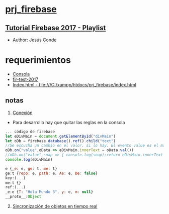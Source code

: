 # [prj_firebase](https://github.com/eacevedof/prj_firebase)

## [Tutorial Firebase 2017 - Playlist](https://www.youtube.com/watch?v=KIp_WKM4BIE&list=PLEtcGQaT56chIjXff_cAEglfe6gBSNFHj)
- Author: Jesús Conde

# requerimientos
- [Consola](https://console.firebase.google.com/project/fir-test-2017/database/fir-test-2017/data)
- [fir-test-2017](https://fir-test-2017.firebaseio.com/)
- [Index.html - file:///C:/xampp/htdocs/prj_firebase/index.html](file:///C:/xampp/htdocs/prj_firebase/index.html)

## notas

1. [Conexión](https://www.youtube.com/watch?v=KIp_WKM4BIE&feature=youtu.be)
- Para desarrollo hay que quitar las reglas en la consola

```js
... código de firebase 
let eDivMain = document.getElementById("divMain")
let oDb = firebase.database().ref().child("text") 
//Se escucha un cambio en el valor, si lo hay. El evento value es el más util para sincronizar objetos
oDb.on("value",oData => eDivMain.innerText = oData.val())
//oDb.on("value",snap => { console.log(snap);return eDivMain.innerText = snap.val()})
console.log(eDivMain)

e {_e: e, ge: t, me: t}
ge:t {repo: e, path: e, Ae: e, De: false}
key:(...)
me:t {}
ref:(...)
_e:e {T: "Hola Mundo 3", y: e, m: null}
__proto__:Object
```

2. [Sincronización de objetos en tiempo real](https://youtu.be/lwdTgA1pTX0?list=PLEtcGQaT56chIjXff_cAEglfe6gBSNFHj)

